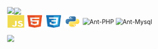 

  
  <div style="display: flex; align-items: center;">
    <picture>
      <source srcset="https://github-readme-stats.vercel.app/api?username=falandimho&show_icons=true&theme=material-palenight" media="(prefers-color-scheme: dark)" >
      <source srcset="https://github-readme-stats.vercel.app/api?username=falandimho&show_icons=true" media="(prefers-color-scheme: dark), (prefers-color-scheme:dark)" />
      <img src="https://github-readme-stats.vercel.app/api?username=falandimho&show_icons=true" />
  </picture>
  
  <img src="https://github-readme-stats.vercel.app/api/top-langs/?username=falandimho" />
  </div>

<div style="display: inline_block">
  <img align="center" alt="Ant-Js" height="30" width="40" src="https://raw.githubusercontent.com/devicons/devicon/master/icons/javascript/javascript-plain.svg">
  <img align="center" alt="Ant-HTML" height="30" width="40" src="https://raw.githubusercontent.com/devicons/devicon/master/icons/html5/html5-original.svg">
  <img align="center" alt="Ant-CSS" height="30" width="40" src="https://raw.githubusercontent.com/devicons/devicon/master/icons/css3/css3-original.svg">
  <img align="center" alt="Ant-Python" height="30" width="40" src="https://raw.githubusercontent.com/devicons/devicon/master/icons/python/python-original.svg">
  <img align="center" alt="Ant-PHP" height="30" width="40" src="https://cdn.jsdelivr.net/gh/devicons/devicon/icons/php/php-plain.svg" />
  <img align="center" alt="Ant-Mysql" height="30" width="40" src="https://cdn.jsdelivr.net/gh/devicons/devicon/icons/mysql/mysql-original-wordmark.svg" />        
</div>
 
<div>
<br>
  <a href="https://instagram.com/ofalandinho" target="_blank"><img src="https://img.shields.io/badge/-Instagram-%23E4405F?style=for-the-badge&logo=instagram&logoColor=white" target="_blank"></a>
</div>
